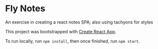 # Fly Notes
An exercise in creating a react notes SPA; also using tachyons for styles

This project was bootstrapped with [Create React App](https://github.com/facebookincubator/create-react-app).

To run locally, run `npm install`, then once finished, run `npm start`.